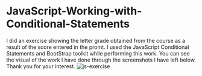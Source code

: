 # JavaScript-Working-with-Conditional-Statements
I did an exercise showing the letter grade obtained from the course as a result of the score entered in the promt. I used the JavaScript Conditional Statements and BootStrap toolkit while performing this work.
You can see the visual of the work I have done through the screenshots I have left below. Thank you for your interest.
![js-exercise](https://user-images.githubusercontent.com/94008145/156637329-947e2543-ec22-4449-8532-6d09f372d599.png)
